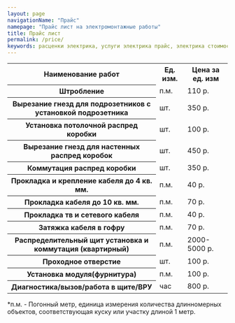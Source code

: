 ```yaml
---
layout: page
navigationName: "Прайс"
namepage: "Прайс лист на электромонтажные работы"
title: Прайс лист
permalink: /price/
keywords: расценки электрика, услуги электрика прайс, электрика стоимость работ прайс, электрика работы прайс, услуги электрика стоимость работ прайс, электрик цена, электрик стоимость, электрик прайс ,электрика штробление цена, электрики череповец цены, услуги электрика цены, монтаж электрики цена за работу, монтаж электрики цены, электрика цены за работу, прайс на электромонтажные работы, расценки прайс на электромонтажные работы, прайс цен на электромонтажные работы, прайс лист на электромонтажные работы
---
```

<table>
  <tr class="tablehead">
	<th>Наименование работ</th>
	<th class="a-center">Ед. изм.</th>
	<th class="a-center">Цена за ед. изм</th>
  </tr>
  <tr>
	<th>Штробление</th>
	<td class="a-center">п.м.</td>
	<td class="a-right">110 р.</td>
  </tr>
  <tr>
	<th>Вырезание гнезд для подрозетников с установкой подрозетника</th>
	<td class="a-center">шт.</td>
	<td class="a-right">350 р.</td>
  </tr>
  <tr>
    <th>Установка потолочной распред коробки</th>
	<td class="a-center">шт.</td>
    <td class="a-right">100 р.</td>
  </tr>
  <tr>
	<th>Вырезание гнезд для настенных распред коробок</th>
	<td class="a-center">шт.</td>
	<td class="a-right">450 р.</td>
  </tr>
  <tr>
	<th>Коммутация распред коробки</th>
	<td class="a-center">шт.</td>
 	<td class="a-right">350 р.</td>
  </tr>
  <tr>
	<th>Прокладка и крепление кабеля до 4 кв. мм.</th>
	<td class="a-center">п.м.</td>
	<td class="a-right">40 р.</td>
  </tr>
  <tr>
	<th>Прокладка кабеля до 10 кв. мм.</th>
	<td class="a-center">п.м.</td>
	<td class="a-right">70 р.</td>
  </tr>
  <tr>
	<th>Прокладка тв и сетевого кабеля</th>
	<td class="a-center">п.м.</td>
	<td class="a-right">40 р.</td>
  </tr>
  <tr>
	<th>Затяжка кабеля в гофру</th>
	<td class="a-center">п.м.</td>
	<td class="a-right">70 р.</td>
  </tr>
  <tr>
	<th>Распределительный щит установка и коммутация (квартирный)</th>
	<td class="a-center">п.м.</td>
	<td class="a-right">2000-5000 р.</td>
  </tr>
  <tr>
	<th>Проходное отверстие</th>
	<td class="a-center">шт.</td>
	<td class="a-right">100 р.</td>
  </tr>
  <tr>
	<th>Установка модуля(фурнитура)</th>
	<td class="a-center">п.м.</td>
	<td class="a-right">100 р.</td>
  </tr>
  <tr>
 	<th>Диагностика/вызов/работа в щите/ВРУ</th>
	<td class="a-center">час</td>
	<td class="a-right">800 р.</td>
  </tr>
</table>
<p>
*п.м. - Погонный метр, единица измерения количества длинномерных объектов, соответствующая куску или участку длиной 1 метр. 
</p> 